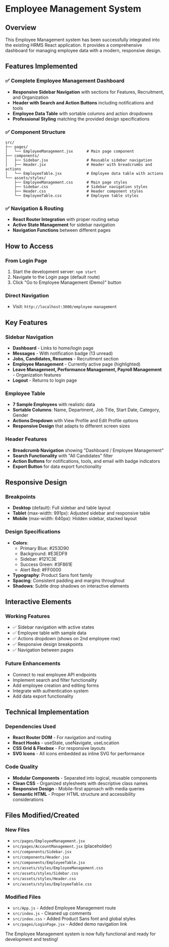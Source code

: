 # Employee Management System

## Overview

This Employee Management system has been successfully integrated into the existing HRMS React application. It provides a comprehensive dashboard for managing employee data with a modern, responsive design.

## Features Implemented

### ✅ Complete Employee Management Dashboard

- **Responsive Sidebar Navigation** with sections for Features, Recruitment, and Organization
- **Header with Search and Action Buttons** including notifications and tools
- **Employee Data Table** with sortable columns and action dropdowns
- **Professional Styling** matching the provided design specifications

### ✅ Component Structure

```
src/
├── pages/
│   └── EmployeeManagement.jsx      # Main page component
├── components/
│   ├── Sidebar.jsx                 # Reusable sidebar navigation
│   ├── Header.jsx                  # Header with breadcrumbs and actions
│   └── EmployeeTable.jsx           # Employee data table with actions
└── assets/styles/
    ├── EmployeeManagement.css      # Main page styles
    ├── Sidebar.css                 # Sidebar navigation styles
    ├── Header.css                  # Header component styles
    └── EmployeeTable.css           # Employee table styles
```

### ✅ Navigation & Routing

- **React Router Integration** with proper routing setup
- **Active State Management** for sidebar navigation
- **Navigation Functions** between different pages

## How to Access

### From Login Page

1. Start the development server: `npm start`
2. Navigate to the Login page (default route)
3. Click "Go to Employee Management (Demo)" button

### Direct Navigation

- Visit: `http://localhost:3000/employee-management`

## Key Features

### Sidebar Navigation

- **Dashboard** - Links to home/login page
- **Messages** - With notification badge (13 unread)
- **Jobs, Candidates, Resumes** - Recruitment section
- **Employee Management** - Currently active page (highlighted)
- **Leave Management, Performance Management, Payroll Management** - Organization features
- **Logout** - Returns to login page

### Employee Table

- **7 Sample Employees** with realistic data
- **Sortable Columns**: Name, Department, Job Title, Start Date, Category, Gender
- **Actions Dropdown** with View Profile and Edit Profile options
- **Responsive Design** that adapts to different screen sizes

### Header Features

- **Breadcrumb Navigation** showing "Dashboard / Employee Management"
- **Search Functionality** with "All Candidates" filter
- **Action Buttons** for notifications, tools, and email with badge indicators
- **Export Button** for data export functionality

## Responsive Design

### Breakpoints

- **Desktop** (default): Full sidebar and table layout
- **Tablet** (max-width: 991px): Adjusted sidebar and responsive table
- **Mobile** (max-width: 640px): Hidden sidebar, stacked layout

### Design Specifications

- **Colors**:
  - Primary Blue: #253D90
  - Background: #E3EDF9
  - Sidebar: #121C3E
  - Success Green: #3F861E
  - Alert Red: #FF0000
- **Typography**: Product Sans font family
- **Spacing**: Consistent padding and margins throughout
- **Shadows**: Subtle drop shadows on interactive elements

## Interactive Elements

### Working Features

- ✅ Sidebar navigation with active states
- ✅ Employee table with sample data
- ✅ Actions dropdown (shows on 2nd employee row)
- ✅ Responsive design breakpoints
- ✅ Navigation between pages

### Future Enhancements

- Connect to real employee API endpoints
- Implement search and filter functionality
- Add employee creation and editing forms
- Integrate with authentication system
- Add data export functionality

## Technical Implementation

### Dependencies Used

- **React Router DOM** - For navigation and routing
- **React Hooks** - useState, useNavigate, useLocation
- **CSS Grid & Flexbox** - For responsive layouts
- **SVG Icons** - All icons embedded as inline SVG for performance

### Code Quality

- **Modular Components** - Separated into logical, reusable components
- **Clean CSS** - Organized stylesheets with descriptive class names
- **Responsive Design** - Mobile-first approach with media queries
- **Semantic HTML** - Proper HTML structure and accessibility considerations

## Files Modified/Created

### New Files

- `src/pages/EmployeeManagement.jsx`
- `src/pages/AccountManagement.jsx` (placeholder)
- `src/components/Sidebar.jsx`
- `src/components/Header.jsx`
- `src/components/EmployeeTable.jsx`
- `src/assets/styles/EmployeeManagement.css`
- `src/assets/styles/Sidebar.css`
- `src/assets/styles/Header.css`
- `src/assets/styles/EmployeeTable.css`

### Modified Files

- `src/App.js` - Added Employee Management route
- `src/index.js` - Cleaned up comments
- `src/index.css` - Added Product Sans font and global styles
- `src/pages/LoginPage.jsx` - Added demo navigation link

The Employee Management system is now fully functional and ready for development and testing!
